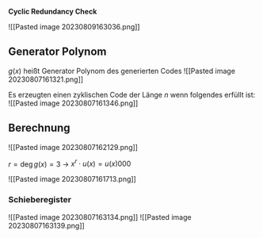 **Cyclic Redundancy Check**

![[Pasted image 20230809163036.png]]

## Generator Polynom

$g(x)$ heißt Generator Polynom des generierten Codes
![[Pasted image 20230807161321.png]]

Es erzeugten einen zyklischen Code der Länge $n$ wenn folgendes erfüllt ist:
![[Pasted image 20230807161346.png]]

## Berechnung

![[Pasted image 20230807162129.png]]

$r = \deg g(x) = 3$ -> $x^r \cdot u(x) = u(x) 000$

![[Pasted image 20230807161713.png]]

### Schieberegister

![[Pasted image 20230807163134.png]]
![[Pasted image 20230807163139.png]]
